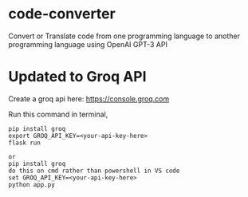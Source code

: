 # code-converter
Convert or Translate code from one programming language to another programming language using OpenAI GPT-3 API

# Updated to Groq API
Create a groq api here: https://console.groq.com

Run this command in terminal,

```
pip install groq
export GROQ_API_KEY=<your-api-key-here>
flask run

or
pip install groq
do this on cmd rather than powershell in VS code
set GROQ_API_KEY=<your-api-key-here>
python app.py
```

